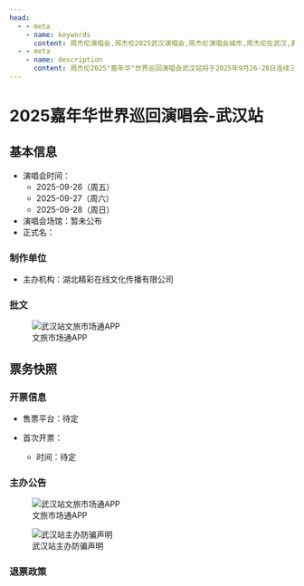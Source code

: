 ```yaml
---
head:
  - - meta
    - name: keywords
      content: 周杰伦演唱会,周杰伦2025武汉演唱会,周杰伦演唱会城市,周杰伦在武汉,嘉年华演唱会武汉,2025武汉演唱会,武汉演唱会门票
  - - meta
    - name: description
      content: 周杰伦2025"嘉年华"世界巡回演唱会武汉站将于2025年9月26-28日连续三天举行。由湖北精彩在线文化传播有限公司主办，演出场馆及票务信息待定。关注官方渠道获取最新演出场地信息及票务详情。
---
```


# 2025嘉年华世界巡回演唱会-武汉站

## 基本信息
- 演唱会时间：
    - 2025-09-26（周五）
    - 2025-09-27（周六）
    - 2025-09-28（周日）
- 演唱会场馆：暂未公布
- 正式名：

### 制作单位
- 主办机构：湖北精彩在线文化传播有限公司

### 批文
<div class="image-scroll-container">
  <div class="image-scroll-wrapper">
    <div class="image-scroll-content">
        <figure>
            <img src="//public.jaychou.wiki/show/concert/2019carnival/2025wuhan/文旅市场通.jpg/yss+sy" alt="武汉站文旅市场通APP" />
            <figcaption>文旅市场通APP</figcaption>
        </figure>
    </div>
  </div>
</div>

## 票务快照
### 开票信息
- 售票平台：待定

- 首次开票：
    - 时间：待定

### 主办公告
<div class="image-scroll-container">
  <div class="image-scroll-wrapper">
    <div class="image-scroll-content">
        <figure>
            <img src="//public.jaychou.wiki/show/concert/2019carnival/2025wuhan/文旅市场通.jpg/yss+sy" alt="武汉站文旅市场通APP" />
            <figcaption>文旅市场通APP</figcaption>
        </figure>
        <figure>
            <img src="//public.jaychou.wiki/show/concert/2019carnival/2025wuhan/PA_防骗公告.jpg/yss+sy" alt="武汉站主办防骗声明" />
            <figcaption>武汉站主办防骗声明</figcaption>
        </figure>
    </div>
  </div>
</div>

### 退票政策